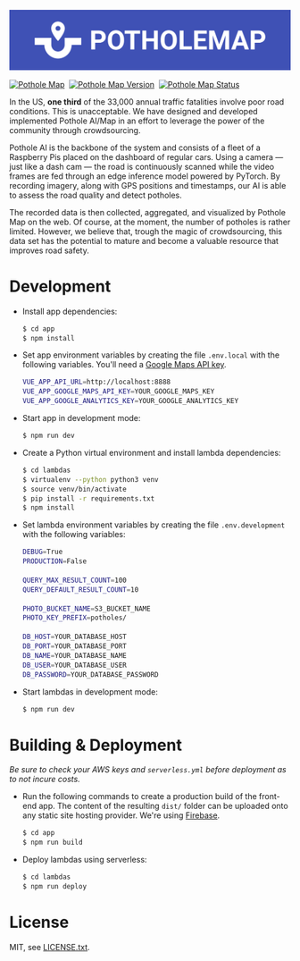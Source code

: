 
![Pothole Map](pothole-map.png)

[![Pothole Map](https://img.shields.io/badge/app-pothole--map-3f51b5.svg?style=for-the-badge)](https://pothole-map.silentbyte.com)&nbsp;
[![Pothole Map Version](https://img.shields.io/badge/version-1.0-05a5cc.svg?style=for-the-badge)](https://pothole-map.silentbyte.com)&nbsp;
[![Pothole Map Status](https://img.shields.io/badge/status-live-00b20e.svg?style=for-the-badge)](https://pothole-map.silentbyte.com)


In the US, **one third** of the 33,000 annual traffic fatalities involve poor road conditions. This is unacceptable. We have designed and developed implemented Pothole AI/Map in an effort to leverage the power of the community through crowdsourcing.

Pothole AI is the backbone of the system and consists of a fleet of a Raspberry Pis placed on the dashboard of regular cars. Using a camera — just like a dash cam — the road is continuously scanned while the video frames are fed through an edge inference model powered by PyTorch. By recording imagery, along with GPS positions and timestamps, our AI is able to assess the road quality and detect potholes.

The recorded data is then collected, aggregated, and visualized by Pothole Map on the web. Of course, at the moment, the number of potholes is rather limited. However, we believe that, trough the magic of crowdsourcing, this data set has the potential to mature and become a valuable resource that improves road safety.


# Development

*   Install app dependencies:
    ```bash
    $ cd app
    $ npm install
    ```

*   Set app environment variables by creating the file `.env.local` with the following variables. You'll need a [Google Maps API key](https://developers.google.com/maps/documentation/javascript/get-api-key).
    ```bash
    VUE_APP_API_URL=http://localhost:8888
    VUE_APP_GOOGLE_MAPS_API_KEY=YOUR_GOOGLE_MAPS_KEY
    VUE_APP_GOOGLE_ANALYTICS_KEY=YOUR_GOOGLE_ANALYTICS_KEY
    ```

*   Start app in development mode:
    ```bash
    $ npm run dev
    ```

*   Create a Python virtual environment and install lambda dependencies:
    ```bash
    $ cd lambdas
    $ virtualenv --python python3 venv
    $ source venv/bin/activate
    $ pip install -r requirements.txt
    $ npm install
    ```

*   Set lambda environment variables by creating the file `.env.development` with the following variables:
    ```bash
    DEBUG=True
    PRODUCTION=False

    QUERY_MAX_RESULT_COUNT=100
    QUERY_DEFAULT_RESULT_COUNT=10

    PHOTO_BUCKET_NAME=S3_BUCKET_NAME
    PHOTO_KEY_PREFIX=potholes/

    DB_HOST=YOUR_DATABASE_HOST
    DB_PORT=YOUR_DATABASE_PORT
    DB_NAME=YOUR_DATABASE_NAME
    DB_USER=YOUR_DATABASE_USER
    DB_PASSWORD=YOUR_DATABASE_PASSWORD
    ```

*   Start lambdas in development mode:
    ```bash
    $ npm run dev
    ```


# Building & Deployment

*Be sure to check your AWS keys and `serverless.yml` before deployment as to not incure costs.*

*   Run the following commands to create a production build of the front-end app. The content of the resulting `dist/` folder can be uploaded onto any static site hosting provider. We're using [Firebase](https://firebase.google.com/).
    ```bash
    $ cd app
    $ npm run build
    ```

*   Deploy lambdas using serverless:
    ```bash
    $ cd lambdas
    $ npm run deploy
    ```


# License

MIT, see [LICENSE.txt](LICENSE.txt).
